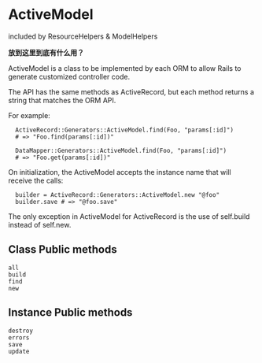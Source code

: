 # ActiveModel

included by ResourceHelpers & ModelHelpers

**放到这里到底有什么用？**

ActiveModel is a class to be implemented by each ORM to allow Rails to generate customized controller code.

The API has the same methods as ActiveRecord, but each method returns a string that matches the ORM API.

For example:

```
  ActiveRecord::Generators::ActiveModel.find(Foo, "params[:id]")
  # => "Foo.find(params[:id])"

  DataMapper::Generators::ActiveModel.find(Foo, "params[:id]")
  # => "Foo.get(params[:id])"
```

On initialization, the ActiveModel accepts the instance name that will receive the calls:

```
  builder = ActiveRecord::Generators::ActiveModel.new "@foo"
  builder.save # => "@foo.save"
```

The only exception in ActiveModel for ActiveRecord is the use of self.build instead of self.new.

## Class Public methods

```
all
build
find
new
```

## Instance Public methods

```
destroy
errors
save
update
```
